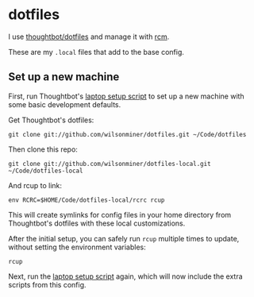 # dotfiles

I use [thoughtbot/dotfiles](https://github.com/thoughtbot/dotfiles) and manage it with [rcm](https://github.com/thoughtbot/rcm).

These are my  `.local` files that add to the base config.

## Set up a new machine

First, run Thoughtbot's [laptop setup script](https://github.com/thoughtbot/laptop) to set up a new machine with some basic development defaults.

Get Thoughtbot's dotfiles:

    git clone git://github.com/wilsonminer/dotfiles.git ~/Code/dotfiles

Then clone this repo:

    git clone git://github.com/wilsonminer/dotfiles-local.git ~/Code/dotfiles-local

And rcup to link:

    env RCRC=$HOME/Code/dotfiles-local/rcrc rcup

This will create symlinks for config files in your home directory from Thoughtbot's dotfiles with these local customizations.

After the initial setup, you can safely run `rcup` multiple times to update, without setting the environment variables:

    rcup

Next, run the [laptop setup script](https://github.com/thoughtbot/laptop) again, which will now include the extra scripts from this config.
